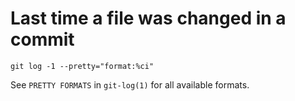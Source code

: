# Last time a file was changed in a commit

```
git log -1 --pretty="format:%ci"
```

See `PRETTY FORMATS` in `git-log(1)` for all available formats.
